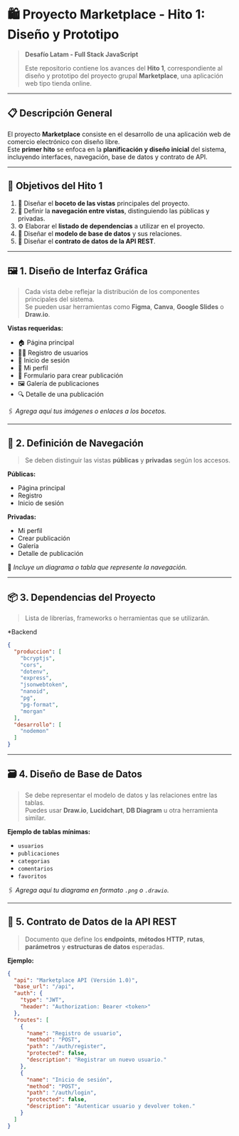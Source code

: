 # 🛍️ Proyecto Marketplace - Hito 1: Diseño y Prototipo

> **Desafío Latam - Full Stack JavaScript**
>
> Este repositorio contiene los avances del **Hito 1**, correspondiente al diseño y prototipo del proyecto grupal **Marketplace**, una aplicación web tipo tienda online.

---

## 📋 Descripción General

El proyecto **Marketplace** consiste en el desarrollo de una aplicación web de comercio electrónico con diseño libre.  
Este **primer hito** se enfoca en la **planificación y diseño inicial** del sistema, incluyendo interfaces, navegación, base de datos y contrato de API.

---

## 🎯 Objetivos del Hito 1

1. 🎨 Diseñar el **boceto de las vistas** principales del proyecto.  
2. 🔗 Definir la **navegación entre vistas**, distinguiendo las públicas y privadas.  
3. ⚙️ Elaborar el **listado de dependencias** a utilizar en el proyecto.  
4. 🧩 Diseñar el **modelo de base de datos** y sus relaciones.  
5. 📡 Diseñar el **contrato de datos de la API REST**.

---

## 🖼️ 1. Diseño de Interfaz Gráfica

> Cada vista debe reflejar la distribución de los componentes principales del sistema.  
> Se pueden usar herramientas como **Figma**, **Canva**, **Google Slides** o **Draw.io**.

**Vistas requeridas:**
- 🏠 Página principal  
- 🧑‍💻 Registro de usuarios  
- 🔑 Inicio de sesión  
- 🙍 Mi perfil  
- 📝 Formulario para crear publicación  
- 🖼️ Galería de publicaciones  
- 🔍 Detalle de una publicación  

🖇️ *Agrega aquí tus imágenes o enlaces a los bocetos.*

---

## 🧭 2. Definición de Navegación

> Se deben distinguir las vistas **públicas** y **privadas** según los accesos.

**Públicas:**
- Página principal  
- Registro  
- Inicio de sesión  

**Privadas:**
- Mi perfil  
- Crear publicación  
- Galería  
- Detalle de publicación  

📄 *Incluye un diagrama o tabla que represente la navegación.*

---

## 📦 3. Dependencias del Proyecto

> Lista de librerías, frameworks o herramientas que se utilizarán.

*Backend
```json
{
  "produccion": [
    "bcryptjs",
    "cors",
    "dotenv",
    "express",
    "jsonwebtoken",
    "nanoid",
    "pg",
    "pg-format",
    "morgan"
  ],
  "desarrollo": [
    "nodemon"
  ]
}
```


---

## 🗃️ 4. Diseño de Base de Datos

> Se debe representar el modelo de datos y las relaciones entre las tablas.  
> Puedes usar **Draw.io**, **Lucidchart**, **DB Diagram** u otra herramienta similar.



**Ejemplo de tablas mínimas:**
- `usuarios`
- `publicaciones`
- `categorias`
- `comentarios`
- `favoritos`

🖇️ *Agrega aquí tu diagrama en formato `.png` o `.drawio`.*

---

## 🔐 5. Contrato de Datos de la API REST

> Documento que define los **endpoints**, **métodos HTTP**, **rutas**, **parámetros** y **estructuras de datos** esperadas.



**Ejemplo:**
```json
{
  "api": "Marketplace API (Versión 1.0)",
  "base_url": "/api",
  "auth": {
    "type": "JWT",
    "header": "Authorization: Bearer <token>"
  },
  "routes": [
    {
      "name": "Registro de usuario",
      "method": "POST",
      "path": "/auth/register",
      "protected": false,
      "description": "Registrar un nuevo usuario."
    },
    {
      "name": "Inicio de sesión",
      "method": "POST",
      "path": "/auth/login",
      "protected": false,
      "description": "Autenticar usuario y devolver token."
    }
  ]
}

